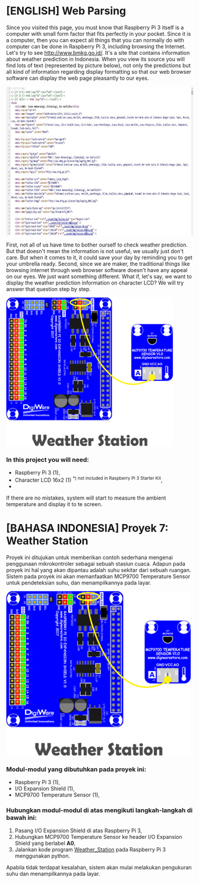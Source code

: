# [ENGLISH] Web Parsing
Since you visited this page, you must know that Raspberry Pi 3 itself is a computer with small form factor that fits perfectly in your pocket. Since it is a computer, then you can expect all things that you can normally do with computer can be done in Raspberry Pi 3, including browsing the Internet. Let's try to see http://www.bmkg.go.id/. It's a site that contains information about weather prediction in Indonesia. When you view its source you will find lots of text (represented by picture below), not only the predictions but all kind of information regarding display formatting so that our web browser software can display the web page pleasantly to our eyes.

<img src="/images/bmkgSource.jpg" height="400">

First, not all of us have time to bother ourself to check weather prediction. But that doesn't mean the information is not useful, we usually just don't care. But when it comes to it, it could save your day by reminding you to get your umbrella ready. Second, since we are maker, the traditional things like browsing internet through web browser software doesn't have any appeal on our eyes. We just want something different. What if, let's say, we want to display the weather prediction information on character LCD? We will try answer that question step by step.

<img src="/images/weather station.png" height="400">

### In this project you will need:
* Raspberry Pi 3 (1),
* Character LCD 16x2 (1) <sup>*) not included in Raspberry Pi 3 Starter Kit</sup>,
* 

If there are no mistakes, system will start to measure the ambient temperature and display it to te screen.

# [BAHASA INDONESIA] Proyek 7: Weather Station
Proyek ini ditujukan untuk memberikan contoh sederhana mengenai penggunaan mikrokontroler sebagai sebuah stasiun cuaca. Adapun pada proyek ini hal yang akan dipantau adalah suhu sekitar dari sebuah ruangan. Sistem pada proyek ini akan memanfaatkan MCP9700 Temperature Sensor untuk pendeteksian suhu, dan menampilkannya pada layar.

<img src="/images/weather station.png" height="443">

### Modul-modul yang dibutuhkan pada proyek ini:
* Raspberry Pi 3 (1),
* I/O Expansion Shield (1),
* MCP9700 Temperature Sensor (1),

### Hubungkan modul-modul di atas mengikuti langkah-langkah di bawah ini:
1. Pasang I/O Expansion Shield di atas Raspberry Pi 3,
2. Hubungkan MCP9700 Temperature Sensor ke header I/O Expansion Shield yang berlabel **A0**,
5. Jalankan kode program [Weather_Station](/07_Weather_Station/07_Weather_Station.py) pada Raspberry Pi 3 menggunakan python.

Apabila tidak terdapat kesalahan, sistem akan mulai melakukan pengukuran suhu dan menampilkannya pada layar.
